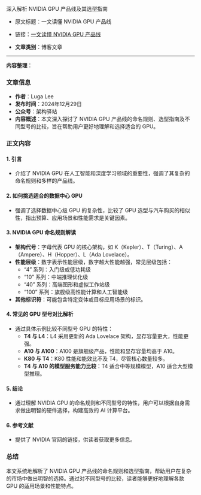 深入解析 NVIDIA GPU 产品线及其选型指南
- 原文标题：一文读懂 NVIDIA GPU 产品线
- 链接：[一文读懂 NVIDIA GPU 产品线](https://mp.weixin.qq.com/s/UGm2-sbegRNQQJa5zlKHlw)

- **文章类别**：博客文章

---
**内容整理**：

### 文章信息
- **作者**：Luga Lee
- **发布时间**：2024年12月29日
- **公众号**：架构驿站
- **内容概述**：本文深入探讨了 NVIDIA GPU 产品线的命名规则、选型指南及不同型号的比较，旨在帮助用户更好地理解和选择适合的 GPU。

### 正文内容

#### 1. 引言
- 介绍了 NVIDIA GPU 在人工智能和深度学习领域的重要性，强调了其复杂的命名规则和多样的产品线。

#### 2. 如何挑选适合的数据中心 GPU
- 强调了选择数据中心级 GPU 的复杂性，比较了 GPU 选型与汽车购买的相似性，指出预算、应用场景和性能需求是关键因素。

#### 3. NVIDIA GPU 命名规则解读
- **架构代号**：字母代表 GPU 的核心架构，如 K（Kepler）、T（Turing）、A（Ampere）、H（Hopper）、L（Ada Lovelace）。
- **性能层级**：数字表示性能层级，数字越大性能越强，常见层级包括：
  - “4” 系列：入门级或低功耗级
  - “10” 系列：中端推理优化级
  - “40” 系列：高端图形和虚拟工作站级
  - “100” 系列：旗舰级高性能计算和人工智能级
- **其他标识符**：可能包含特定变体或目标应用场景的标识。

#### 4. 常见的 GPU 型号对比解析
- 通过具体示例比较不同型号 GPU 的特性：
  - **T4 与 L4**：L4 采用更新的 Ada Lovelace 架构，显存容量更大，性能更强。
  - **A10 与 A100**：A100 是旗舰级产品，性能和显存容量均高于 A10。
  - **K80 与 T4**：K80 性能和能效比不及 T4，尽管核心数量较多。
  - **T4 与 A10 的模型服务能力比较**：T4 适合中等规模模型，A10 适合大型模型推理。

#### 5. 结论
- 通过理解 NVIDIA GPU 的命名规则和不同型号的特性，用户可以根据自身需求做出明智的硬件选择，构建高效的 AI 计算平台。

#### 6. 参考文献
- 提供了 NVIDIA 官网的链接，供读者获取更多信息。

### 总结
本文系统地解析了 NVIDIA GPU 产品线的命名规则和选型指南，帮助用户在复杂的市场中做出明智的选择。通过对不同型号的比较，读者能够更好地理解各款 GPU 的适用场景和性能特点。
